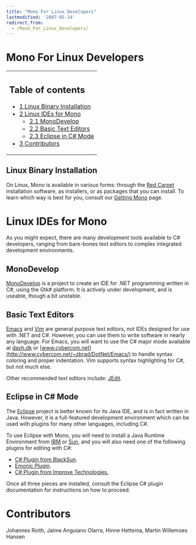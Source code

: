 ```yaml
---
title: "Mono For Linux Developers"
lastmodified: '2007-05-14'
redirect_from:
  - /Mono_For_Linux_Developers/
---
```


Mono For Linux Developers
=========================

<table>
<col width="100%" />
<tbody>
<tr class="odd">
<td align="left"><h2>Table of contents</h2>
<ul>
<li><a href="#linux-binary-installation">1 Linux Binary Installation</a></li>
<li><a href="#linux-ides-for-mono">2 Linux IDEs for Mono</a>
<ul>
<li><a href="#monodevelop">2.1 MonoDevelop</a></li>
<li><a href="#basic-text-editors">2.2 Basic Text Editors</a></li>
<li><a href="#eclipse-in-c-mode">2.3 Eclipse in C# Mode</a></li>
</ul></li>
<li><a href="#contributors">3 Contributors</a></li>
</ul></td>
</tr>
</tbody>
</table>

Linux Binary Installation
-------------------------

On Linux, Mono is available in various forms: through the [Red Carpet](ftp://ftp.novell.com/pub/ximian/redcarpet2) installation software, as installers, or as packages that you can install. To learn which way is best for you, consult our [Getting Mono](/Obtaining_Mono) page.

Linux IDEs for Mono
===================

As you might expect, there are many development tools available to C# developers, ranging from bare-bones text editors to complex integrated development environments.

MonoDevelop
-----------

[MonoDevelop](http://monodevelop.com) is a project to create an IDE for .NET programming written in C#, using the Gtk# platform. It is actively under development, and is useable, though a bit unstable.

Basic Text Editors
------------------

[Emacs](http://www.gnu.org/software/emacs/emacs.html) and [Vim](http://www.vim.org/) are general purpose text editors, not IDEs designed for use with .NET and C#. However, you can use them to write software in nearly any language. For Emacs, you will want to use the C# major mode available at [davh.dk](http://davh.dk/script/) or [www.cybercom.net](http://www.cybercom.net/~zbrad/DotNet/Emacs/) to handle syntax coloring and proper indentation. Vim supports syntax highlighting for C#, but not much else.

Other recommended text editors include: [JEdit](http://www.jedit.org/).

Eclipse in C# Mode
-------------------

The [Eclipse](http://eclipse.org) project is better known for its Java IDE, and is in fact written in Java. However, it is a full-featured development environment which can be used with plugins for many other languages, including C#.

To use Eclipse with Mono, you will need to install a Java Runtime Environment from [IBM](http://www-106.ibm.com/developerworks/java/jdk/linux130/?dwzone=java) or [Sun](http://java.sun.com/j2se/1.3/download-linux.html), and you will also need one of the following plugins for editing with C#:

-   [C# Plugin from BlackSun](http://black-sun.sourceforge.net/).
-   [Emonic Plugin](http://emonic.sourceforge.net/).
-   [C# Plugin from Improve Technologies.](http://www.improve-technologies.com/alpha/esharp/)

Once all three pieces are installed, consult the Eclipse C# plugin documentation for instructions on how to proceed.

Contributors
============

Johannes Roith, Jaime Anguiano Olarra, Hinne Hettema, Martin Willemoes Hansen

